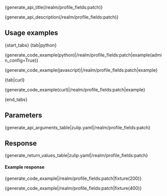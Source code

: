 {generate_api_title(/realm/profile_fields:patch)}

{generate_api_description(/realm/profile_fields:patch)}

## Usage examples

{start_tabs}
{tab|python}

{generate_code_example(python)|/realm/profile_fields:patch|example(admin_config=True)}

{generate_code_example(javascript)|/realm/profile_fields:patch|example}

{tab|curl}

{generate_code_example(curl)|/realm/profile_fields:patch|example}

{end_tabs}

## Parameters

{generate_api_arguments_table|zulip.yaml|/realm/profile_fields:patch}

## Response

{generate_return_values_table|zulip.yaml|/realm/profile_fields:patch}


#### Example response

{generate_code_example|/realm/profile_fields:patch|fixture(200)}

{generate_code_example|/realm/profile_fields:patch|fixture(400)}
